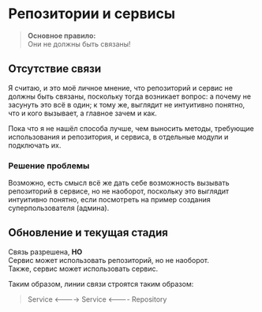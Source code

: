 # Репозитории и сервисы
>**Основное правило:**<br>Они не должны быть связаны!

## Отсутствие связи
Я считаю, и это моё личное мнение, что репозиторий и сервис не должны быть связаны, поскольку тогда возникает вопрос: а почему не засунуть это всё в один; к тому же, выглядит не интуитивно понятно, что и кого вызывает, а главное зачем и как.

Пока что я не нашёл способа лучше, чем выносить методы, требующие использования и репозитория, и сервиса, в отдельные модули и подключать их.

### Решение проблемы
Возможно, есть смысл всё же дать себе возможность вызывать репозиторий в сервисе, но не наоборот, поскольку это выглядит интуитивно понятно, если посмотреть на пример создания суперпользователя (админа).

## Обновление и текущая стадия
Связь разрешена, **НО**<br>
Сервис может использовать репозиторий, но не наоборот.<br>
Также, сервис может использовать сервис.

Таким образом, линии связи строятся таким образом:

>Service <----> Service <---- Repository
